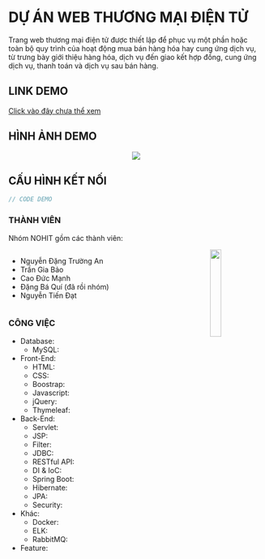 # DỰ ÁN WEB THƯƠNG MẠI ĐIỆN TỬ
Trang web thương mại điện tử được thiết lập để phục vụ một phần hoặc toàn bộ quy trình của hoạt động mua bán hàng hóa hay cung ứng dịch vụ, từ trưng bày giới thiệu hàng hóa, dịch vụ đến giao kết hợp đồng, cung ứng dịch vụ, thanh toán và dịch vụ sau bán hàng.

## LINK DEMO
[Click vào đây chưa thể xem]()

## HÌNH ẢNH DEMO
<p align="center">
<img src="https://media-exp1.licdn.com/dms/image/C5622AQGHqawx9dEKUg/feedshare-shrink_2048_1536/0/1659002871239?e=1661990400&v=beta&t=V6Dtu_HDL6MLdkc2bnjnxGkGLPyp4omh9XkEkuUvCJk"></img>
</p>

## CẤU HÌNH KẾT NỐI
```java
// CODE DEMO
```

### THÀNH VIÊN
Nhóm NOHIT gồm các thành viên:

<img src="https://media-exp1.licdn.com/dms/image/C5622AQGtkRfQZFA0UQ/feedshare-shrink_800/0/1659003903148?e=1661990400&v=beta&t=_XIFrJVYKHJBEvxsTHRXje4pTWWzVIxJqoJMUs-0EEU" align="right" width="21%" height="21%"></img>
<div style="display:flex;">

- Nguyễn Đặng Trường An
- Trần Gia Bảo
- Cao Đức Mạnh
- Đặng Bá Quí (đã rồi nhóm)
- Nguyễn Tiến Đạt

</div>

### CÔNG VIỆC
- Database:
    - MySQL:
- Front-End:
    - HTML:
    - CSS:
    - Boostrap:
    - Javascript:
    - jQuery:
    - Thymeleaf:
- Back-End:
    - Servlet:
    - JSP:
    - Filter:
    - JDBC:
    - RESTful API:
    - DI & IoC:
    - Spring Boot:
    - Hibernate:
    - JPA:
    - Security:
- Khác:
    - Docker:
    - ELK:
    - RabbitMQ:
- Feature:

